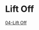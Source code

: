 # Lift Off  

[04-Lift Off](https://colab.research.google.com/drive/1DRLgcCcBYvNb2u2aqI9SwFgqF93l3qhn?usp=sharing)  
